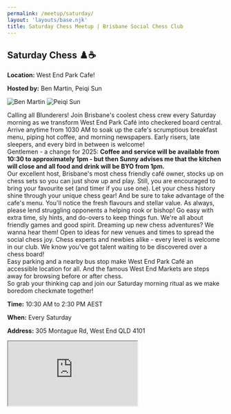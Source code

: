 ```yaml
---
permalink: /meetup/saturday/
layout: 'layouts/base.njk'
title: Saturday Chess Meetup | Brisbane Social Chess Club
---
```


<section class="px-4 max-w-3xl">
  <h2 class="text-center text-xl md:text-2xl font-semibold text-indigo-200 mb-3">
    Saturday Chess ♟️☕
  </h2>
  <p class="text-gray-200 text-sm"><strong>Location:</strong> West End Park Cafe!</p>
  <p class="text-gray-200 text-sm"><strong>Hosted by:</strong> Ben Martin, Peiqi Sun</p>
  <div class="flex justify-center gap-4 flex-wrap mt-2">
    <img
      src="https://avatars.githubusercontent.com/u/873384?s=400&v=4"
      alt="Ben Martin"
      class="max-w-[150px] rounded-lg"
    />
    <img
      src="https://avatars.githubusercontent.com/u/873384?s=400&v=4"
      alt="Peiqi Sun"
      class="max-w-[150px] rounded-lg"
    />
  </div>
  <p class="text-sm leading-relaxed">
    Calling all Blunderers! Join Brisbane's coolest chess crew every Saturday morning as we transform West End Park Café into checkered board central.<br/>
    Arrive anytime from 1030 AM to soak up the cafe's scrumptious breakfast menu, piping hot coffee, and morning newspapers. Early risers, late sleepers, and every bird in between is welcome!<br/>
    Gentlemen - a change for 2025:
    <strong>Coffee and service will be available from 10:30 to approximately 1pm - but then Sunny advises me that the kitchen will close and all food and drink will be BYO from 1pm.</strong><br/>
    Our excellent host, Brisbane's most chess friendly café owner, stocks up on chess sets so you can just show up and play. Still, you are encouraged to bring your favourite set (and timer if you use one). Let your chess history shine through your unique chess gear!
    And be sure to take advantage of the cafe's menu. You'll notice the fresh flavours and stellar value. As always, please lend struggling opponents a helping rook or bishop! Go easy with extra time, sly hints, and do-overs to keep things fun. We're all about friendly games and good spirit.
    Dreaming up new chess adventures? We wanna hear them! Open to ideas for new venues and times to spread the social chess joy.
    Chess experts and newbies alike - every level is welcome in our club. We know you've got talent waiting to be discovered over a chess board!<br/>
    Easy parking and a nearby bus stop make West End Park Café an accessible location for all. And the famous West End Markets are steps away for browsing before or after chess.<br/>
    So grab your thinking cap and join our Saturday morning ritual as we make boredom checkmate together!
  </p>
  <p class="text-gray-200 text-sm"><strong>Time:</strong> 10:30 AM to 2:30 PM AEST</p>
  <p class="text-gray-200 text-sm"><strong>When:</strong> Every Saturday</p>
  <p class="text-gray-200 text-sm"><strong>Address:</strong> 305 Montague Rd, West End QLD 4101</p>
  <div class="mt-4">
    <iframe
      src="https://www.google.com/maps/embed?pb=!1m18!1m12!1m3!1d3203.1856762717784!2d153.00220947513748!3d-27.48060821717052!2m3!1f0!2f0!3f0!3m2!1i1024!2i768!4f13.1!3m3!1m2!1s0x6b9150a29961658b%3A0xa14cf2a7b92cb3bf!2sWest%20End%20Park%20Cafe!5e1!3m2!1sen!2snp!4v1757263596909!5m2!1sen!2snp"
      class="w-full h-64 rounded-lg border-0"
      allowfullscreen=""
      loading="lazy"
      referrerpolicy="no-referrer-when-downgrade"
    ></iframe>
  </div>
</section>
